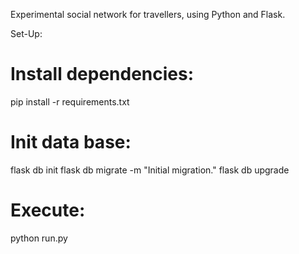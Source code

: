 Experimental social network for travellers, using Python and Flask.

Set-Up:
# Install dependencies:
pip install -r requirements.txt
# Init data base:
flask db init
flask db migrate -m "Initial migration."
flask db upgrade
# Execute:
python run.py
